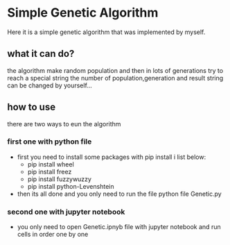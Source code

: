 # Simple Genetic Algorithm
Here it is a simple genetic algorithm that was implemented by myself.
## what it can do?
the algorithm make random population and then in lots of generations try to reach a special string
the number of population,generation and result string can be changed by yourself...
## how to use 
there are two ways to eun the algorithm 
### first one with python file
+ first you need to install some packages with pip install i list below: 
  + pip install wheel
  + pip install freez
  + pip install fuzzywuzzy
  + pip install python-Levenshtein
+ then its all done and you only need to run the file python file Genetic.py
### second one with jupyter notebook
- you only need to open Genetic.ipnyb file with jupyter notebook and run cells in order one by one 

